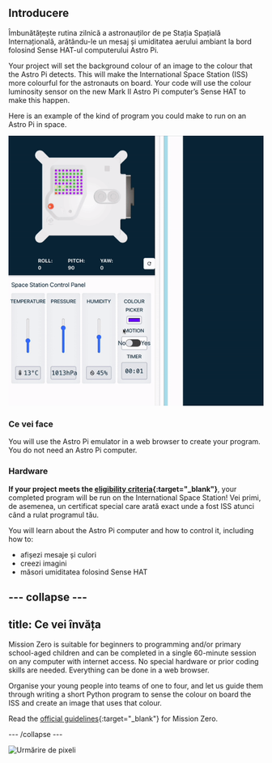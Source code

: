 ## Introducere

Îmbunătățește rutina zilnică a astronauților de pe Stația Spațială Internațională, arătându-le un mesaj și umiditatea aerului ambiant la bord folosind Sense HAT-ul computerului Astro Pi.

Your project will set the background colour of an image to the colour that the Astro Pi detects. This will make the International Space Station (ISS) more colourful for the astronauts on board. Your code will use the colour luminosity sensor on the new Mark II Astro Pi computer’s Sense HAT to make this happen.

Here is an example of the kind of program you could make to run on an Astro Pi in space.

![The Sense HAT emulator running a sample program with a snake that's background colour changes to the colour sense.](images/finished.gif)

### Ce vei face

You will use the Astro Pi emulator in a web browser to create your program. You do not need an Astro Pi computer.

### Hardware

**If your project meets the [eligibility criteria](https://astro-pi.org/mission-zero/eligibility){:target="_blank"}**, your completed program will be run on the International Space Station! Vei primi, de asemenea, un certificat special care arată exact unde a fost ISS atunci când a rulat programul tău.

You will learn about the Astro Pi computer and how to control it, including how to:
+ afișezi mesaje și culori
+ creezi imagini
+ măsori umiditatea folosind Sense HAT

--- collapse ---
---
title: Ce vei învăța
---

Mission Zero is suitable for beginners to programming and/or primary school-aged children and can be completed in a single 60-minute session on any computer with internet access. No special hardware or prior coding skills are needed. Everything can be done in a web browser.

Organise your young people into teams of one to four, and let us guide them through writing a short Python program to sense the colour on board the ISS and create an image that uses that colour.

Read the [official guidelines](https://astro-pi.org/mission-zero/guidelines){:target="_blank"} for Mission Zero.

--- /collapse ---

![Urmărire de pixeli](https://code.org/api/hour/begin_raspberrypi_astropi.png)
